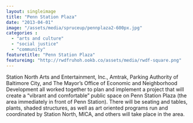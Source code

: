```yaml
---
layout: singleimage
title: "Penn Station Plaza"
date: "2013-04-01"
image: "/assets/media/spruceup/pennplaza2-600px.jpg"
categories :
  - "arts and culture"
  - "social justice"
  - "community"
featuretitle: "Penn Station Plaza"
featureimg: "http://rwdfruhoh.ookb.co/assets/media/rwdf-square.png"
---
```


Station North Arts and Entertainment, Inc., Amtrak, Parking Authority of Baltimore City, and The Mayor’s Office of Economic and Neighborhood Development all worked together to plan and implement a project that will create a “vibrant and comfortable” public space on Penn Station Plaza (the area immediately in front of Penn Station). There will be seating and tables, plants, shaded structures, as well as art oriented programs run and coordinated by Station North, MICA, and others will take place in the area.

